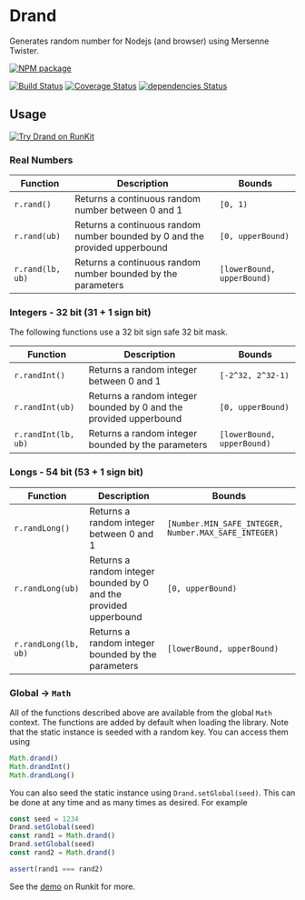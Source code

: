 # Drand

Generates random number for Nodejs (and browser) using Mersenne Twister.

[![NPM package](https://nodei.co/npm/drand.png)](https://www.npmjs.com/package/drand)

[![Build Status](https://travis-ci.org/de314/drand.svg?branch=master)](https://travis-ci.org/de314/drand)
[![Coverage Status](https://coveralls.io/repos/github/de314/drand/badge.svg?branch=master)](https://coveralls.io/github/de314/drand?branch=master)
[![dependencies Status](https://david-dm.org/de314/generator-create-npm-package/status.svg)](https://david-dm.org/de314/generator-create-npm-package)

## Usage

[![Try Drand on RunKit](https://badge.runkitcdn.com/Drand.svg)](https://npm.runkit.com/drand)

### Real Numbers

| Function         | Description                                                                 | Bounds                     |
| ---------------- | --------------------------------------------------------------------------- | -------------------------- |
| `r.rand()`       | Returns a continuous random number between 0 and 1                          | `[0, 1)`                   |
| `r.rand(ub)`     | Returns a continuous random number bounded by 0 and the provided upperbound | `[0, upperBound)`          |
| `r.rand(lb, ub)` | Returns a continuous random number bounded by the parameters                | `[lowerBound, upperBound)` |

### Integers - 32 bit (31 + 1 sign bit)

The following functions use a 32 bit sign safe 32 bit mask.

| Function            | Description                                                       | Bounds                     |
| ------------------- | ----------------------------------------------------------------- | -------------------------- |
| `r.randInt()`       | Returns a random integer between 0 and 1                          | `[-2^32, 2^32-1)`          |
| `r.randInt(ub)`     | Returns a random integer bounded by 0 and the provided upperbound | `[0, upperBound)`          |
| `r.randInt(lb, ub)` | Returns a random integer bounded by the parameters                | `[lowerBound, upperBound)` |

### Longs - 54 bit (53 + 1 sign bit)

| Function             | Description                                                       | Bounds                                               |
| -------------------- | ----------------------------------------------------------------- | ---------------------------------------------------- |
| `r.randLong()`       | Returns a random integer between 0 and 1                          | `[Number.MIN_SAFE_INTEGER, Number.MAX_SAFE_INTEGER)` |
| `r.randLong(ub)`     | Returns a random integer bounded by 0 and the provided upperbound | `[0, upperBound)`                                    |
| `r.randLong(lb, ub)` | Returns a random integer bounded by the parameters                | `[lowerBound, upperBound)`                           |

### Global -> `Math`

All of the functions described above are available from the global `Math` context. The functions are
added by default when loading the library. Note that the static instance is seeded with a random
key. You can access them using

```javascript
Math.drand()
Math.drandInt()
Math.drandLong()
```

You can also seed the static instance using `Drand.setGlobal(seed)`. This can be done at any time
and as many times as desired. For example

```javascript
const seed = 1234
Drand.setGlobal(seed)
const rand1 = Math.drand()
Drand.setGlobal(seed)
const rand2 = Math.drand()

assert(rand1 === rand2)
```

See the [demo](https://npm.runkit.com/drand) on Runkit for more.
